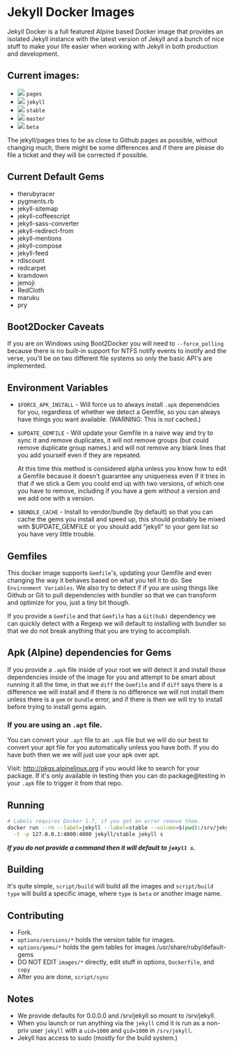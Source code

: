 # Jekyll Docker Images

Jekyll Docker is a full featured Alpine based Docker image that provides an
isolated Jekyll instance with the latest version of Jekyll and a bunch of nice
stuff to make your life easier when working with Jekyll in both production
and development.

## Current images:

* [![](https://badge.imagelayers.io/jekyll/pages.svg)][pages] `pages`
* [![](https://badge.imagelayers.io/jekyll/jekyll.svg)][jekyll] `jekyll`
* [![](https://badge.imagelayers.io/jekyll/stable.svg)][stable] `stable`
* [![](https://badge.imagelayers.io/jekyll/master.svg)][master] `master`
* [![](https://badge.imagelayers.io/jekyll/beta.svg)][beta] `beta`

[pages]: https://imagelayers.io?images=jekyll/pages
[jekyll]: https://imagelayers.io?images=jekyll/jekyll
[stable]: https://imagelayers.io?images=jekyll/stable
[master]: https://imagelayers.io?images=jekyll/master
[beta]: https://imagelayers.io?images=jekyll/beta

The jekyll/pages tries to be as close to Github pages as possible,
without changing much, there might be some differences and if there are please
do file a ticket and they will be corrected if possible.

## Current Default Gems

* therubyracer
* pygments.rb
* jekyll-sitemap
* jekyll-coffeescript
* jekyll-sass-converter
* jekyll-redirect-from
* jekyll-mentions
* jekyll-compose
* jekyll-feed
* rdiscount
* redcarpet
* kramdown
* jemoji
* RedCloth
* maruku
* pry

## Boot2Docker Caveats

If you are on Windows using Boot2Docker you will need to `--force_polling`
because there is no built-in support for NTFS notify events to inotify and the
verse, you'll be on two different file systems so only the basic API's
are implemented.

## Environment Variables

* `$FORCE_APK_INSTALL` - Will force us to always install `.apk` depenendcies
  for you, regardless of whether we detect a Gemfile, so you can always have
  things you want available.  (WARNING: This is *not* cached.)

* `$UPDATE_GEMFILE` - Will update your Gemfile in a naive way and try
  to sync it and remove duplicates, it will not remove groups (but could remove
  duplicate group names.) and will not remove any blank lines that you add
  yourself even if they are repeated.

  At this time this method is considered alpha unless you know how to
  edit a Gemfile because it doesn't guarantee any uniqueness even if it tries
  in that if we stick a Gem you could end up with two versions, of which
  one you have to remove, including if you have a gem without a version
  and we add one with a version.

* `$BUNDLE_CACHE` - Install to vendor/bundle (by default) so that
  you can cache the gems you install and speed up, this should probably be
  mixed with $UPDATE_GEMFILE or you should add "jekyll" to your gem
  list so you have very little trouble.

## Gemfiles

This docker image supports `Gemfile`'s, updating your Gemfile and even
changing the way it behaves based on what you tell it to do.  See `Environment
Variables`. We also try to detect if if you are using things like Github or Git
to pull dependencies with bundler so that we can transform and optimize for
you, just a tiny bit though.

If you provide a `Gemfile` and that `Gemfile` has a `Git(hub)` dependency we
can quickly detect with a Regexp we will default to installing with bundler so that
we do not break anything that you are trying to accomplish.

## Apk (Alpine) dependencies for Gems

If you provide a `.apk` file inside of your root we will detect it and
install those dependencies inside of the image for you and attempt to be smart
about running it all the time, in that we `diff` the `Gemfile` and if `diff`
says there is a difference we will install and if there is no difference we
will not install them unless there is a `gem` or `bundle` error, and if
there is then we will try to install before trying to install gems again.

### If you are using an `.apt` file.

You can convert your `.apt` file to an `.apk` file but we will do our best
to convert your apt file for you automatically unless you have both. If
you do have both then we we will just use your apk over apt.

Visit: http://pkgs.alpinelinux.org if you would like to search for your
package.  If it's only available in testing then you can do package@testing
in your `.apk` file to trigger it from that repo.

## Running

```sh
# Labels requires Docker 1.7, if you get an error remove them.
docker run --rm --label=jekyll --label=stable --volume=$(pwd):/srv/jekyll \
  -t -p 127.0.0.1:4000:4000 jekyll/stable jekyll s
```

***If you do not provide a command then it will default to `jekyll s`.***

## Building

It's quite simple, `script/build` will build all the images and
`script/build type` will build a specific image, where `type` is `beta` or
another image name.

## Contributing

* Fork.
* `options/versions/*` holds the version table for images.
* `options/gems/*` holds the gem tables for images /usr/share/ruby/default-gems
* DO NOT EDIT `images/*` directly, edit stuff in options, `Dockerfile`, and `copy`
* After you are done, `script/sync`

## Notes
  * We provide defaults for 0.0.0.0 and /srv/jekyll so mount to /srv/jekyll.
  * When you launch or run anything via the `jekyll` cmd it is run as a non-priv
    user `jekyll` with a `uid=1000` and `gid=1000` in `/srv/jekyll`.
  * Jekyll has access to sudo (mostly for the build system.)
